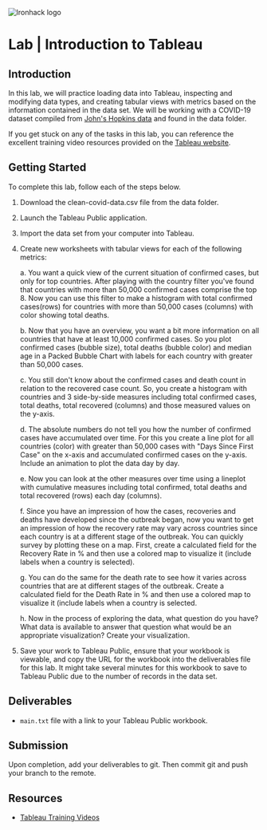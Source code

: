 ![Ironhack logo](https://i.imgur.com/1QgrNNw.png)

# Lab | Introduction to Tableau

## Introduction

In this lab, we will practice loading data into Tableau, inspecting and modifying data types, and creating tabular views with metrics based on the information contained in the data set. We will be working with a COVID-19 dataset compiled from [John's Hopkins data](https://github.com/CSSEGISandData/COVID-19/tree/master/csse_covid_19_data) and found in the data folder.

If you get stuck on any of the tasks in this lab, you can reference the excellent training video resources provided on the [Tableau website](https://www.tableau.com/learn/training).

## Getting Started

To complete this lab, follow each of the steps below.

1. Download the clean-covid-data.csv file from the data folder.
2. Launch the Tableau Public application.
3. Import the data set from your computer into Tableau.
4. Create new worksheets with tabular views for each of the following metrics:
    
    a. You want a quick view of the current situation of confirmed cases, but only for top countries.  After playing with the country filter you've found that countries with more than 50,000 confirmed cases comprise the top 8.  Now you can use this filter to make a histogram with total confirmed cases(rows) for countries with more than 50,000 cases (columns) with color showing total deaths.
    
    b. Now that you have an overview, you want a bit more information on all countries that have at least 10,000 confirmed cases.  So you plot confirmed cases (bubble size), total deaths (bubble color) and median age in a Packed Bubble Chart with labels for each country with greater than 50,000 cases.
    
    c. You still don't know about the confirmed cases and death count in relation to the recovered case count.  So, you create a histogram with countries and 3 side-by-side measures including total confirmed cases, total deaths, total recovered (columns) and those measured values on the y-axis.
    
    d. The absolute numbers do not tell you how the number of confirmed cases have accumulated over time.  For this you create a line plot for all countries (color) with greater than 50,000 cases with "Days Since First Case" on the x-axis and accumulated confirmed cases on the y-axis.  Include an animation to plot the data day by day.
    
    e. Now you can look at the other measures over time using a lineplot with cumulative measures including total confirmed, total deaths and total recovered (rows) each day (columns).
    
    f. Since you have an impression of how the cases, recoveries and deaths have developed since the outbreak began, now you want to get an impression of how the recovery rate may vary across countries since each country is at a different stage of the outbreak.  You can quickly survey by plotting these on a map.  First, create a calculated field for the Recovery Rate in % and then use a colored map to visualize it (include labels when a country is selected).
   
    g. You can do the same for the death rate to see how it varies across countries that are at different stages of the outbreak.  Create a calculated field for the Death Rate in % and then use a colored map to visualize it (include labels when a country is selected.
    
    h. Now in the process of exploring the data, what question do you have?  What data is available to answer that question  what would be an appropriate visualization?  Create your visualization.

6. Save your work to Tableau Public, ensure that your workbook is viewable, and copy the URL for the workbook into the deliverables file for this lab. It might take several minutes for this workbook to save to Tableau Public due to the number of records in the data set.

## Deliverables

- `main.txt` file with a link to your Tableau Public workbook.

## Submission

Upon completion, add your deliverables to git. Then commit git and push your branch to the remote.

## Resources

- [Tableau Training Videos](https://www.tableau.com/learn/training)
